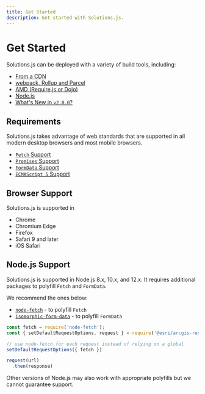 ```yaml
---
title: Get Started
description: Get started with Solutions.js.
---
```


# Get Started

Solutions.js can be deployed with a variety of build tools, including:

* [From a CDN](./from-a-cdn/)
* [webpack, Rollup and Parcel](./bundlers/)
* [AMD (Require.js or Dojo)](./amd-requirejs-dojo/)
* [Node.js](./node/)
* [What's New in `v2.0.0`?](./whats-new-v2-0/)
## Requirements

Solutions.js takes advantage of web standards that are supported in all modern desktop browsers and most mobile browsers.

* [`Fetch` Support](https://caniuse.com/#feat=fetch)
* [`Promises` Support](https://caniuse.com/#feat=promises)
* [`FormData` Support](https://caniuse.com/#feat=xhr2)
* [`ECMAScript 5` Support](https://caniuse.com/#feat=es5)

## Browser Support

Solutions.js is supported in

* Chrome
* Chromium Edge
* Firefox
* Safari 9 and later
* iOS Safari

## Node.js Support

Solutions.js is supported in Node.js 8.x, 10.x, and 12.x. It requires additional packages to polyfill `Fetch` and `FormData`.

We recommend the ones below:

* [`node-fetch`](https://github.com/bitinn/node-fetch) - to polyfill `Fetch`
* [`isomorphic-form-data`](https://github.com/form-data/isomorphic-form-data) - to polyfill `FormData`

```js
const fetch = require('node-fetch');
const { setDefaultRequestOptions, request } = require('@esri/arcgis-rest-request');

// use node-fetch for each request instead of relying on a global
setDefaultRequestOptions({ fetch })

request(url)
  .then(response)
```
Other versions of Node.js may also work with appropriate polyfills but we cannot guarantee support.